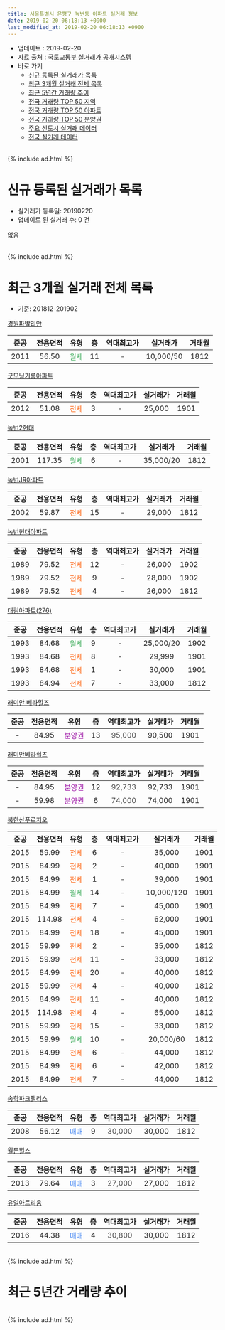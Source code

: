 ```yaml
---
title: 서울특별시 은평구 녹번동 아파트 실거래 정보
date: 2019-02-20 06:18:13 +0900
last_modified_at: 2019-02-20 06:18:13 +0900
---
```


* 업데이트 : 2019-02-20
* 자료 출처 : [국토교통부 실거래가 공개시스템](http://rt.molit.go.kr)
* 바로 가기
    * [신규 등록된 실거래가 목록](#신규-등록된-실거래가-목록)
    * [최근 3개월 실거래 전체 목록](#최근-3개월-실거래-전체-목록)
    * [최근 5년간 거래량 추이](#최근-5년간-거래량-추이)
    * [전국 거래량 TOP 50 지역](https://inasie.github.io/apt-trade-info/최근-3개월-전국에서-가장-거래가-많이-발생한-지역)
    * [전국 거래량 TOP 50 아파트](https://inasie.github.io/apt-trade-info/최근-3개월-전국에서-가장-거래가-많이-발생한-아파트)
    * [전국 거래량 TOP 50 분양권](https://inasie.github.io/apt-trade-info/최근-3개월-전국에서-가장-거래가-많이-발생한-분양권)
    * [주요 신도시 실거래 데이터](https://inasie.github.io/apt-trade-info/주요-신도시)
    * [전국 실거래 데이터](https://inasie.github.io/apt-trade-info/전국)
<br>
{% include ad.html %}
<br>

# 신규 등록된 실거래가 목록
* 실거래가 등록일: 20190220
* 업데이트 된 실거래 수: 0 건

없음

<br>
{% include ad.html %}
<br>

# 최근 3개월 실거래 전체 목록
* 기준: 201812-201902


[경원파발리안](https://search.naver.com/search.naver?query=%EC%84%9C%EC%9A%B8%ED%8A%B9%EB%B3%84%EC%8B%9C+%EC%9D%80%ED%8F%89%EA%B5%AC+%EB%85%B9%EB%B2%88%EB%8F%99+%EA%B2%BD%EC%9B%90%ED%8C%8C%EB%B0%9C%EB%A6%AC%EC%95%88)

|준공|전용면적|유형|층|역대최고가|실거래가|거래월|
|:---:|:---:|:---:|:---:|:---:|:---:|:---:|
|2011|56.50|<span style="color:#34a853">월세</span>|11|<span style="color:#444444">-</span>|10,000/50|1812|

[굿모닝기룡아파트](https://search.naver.com/search.naver?query=%EC%84%9C%EC%9A%B8%ED%8A%B9%EB%B3%84%EC%8B%9C+%EC%9D%80%ED%8F%89%EA%B5%AC+%EB%85%B9%EB%B2%88%EB%8F%99+%EA%B5%BF%EB%AA%A8%EB%8B%9D%EA%B8%B0%EB%A3%A1%EC%95%84%ED%8C%8C%ED%8A%B8)

|준공|전용면적|유형|층|역대최고가|실거래가|거래월|
|:---:|:---:|:---:|:---:|:---:|:---:|:---:|
|2012|51.08|<span style="color:#ff5a00">전세</span>|3|<span style="color:#444444">-</span>|25,000|1901|

[녹번2현대](https://search.naver.com/search.naver?query=%EC%84%9C%EC%9A%B8%ED%8A%B9%EB%B3%84%EC%8B%9C+%EC%9D%80%ED%8F%89%EA%B5%AC+%EB%85%B9%EB%B2%88%EB%8F%99+%EB%85%B9%EB%B2%882%ED%98%84%EB%8C%80)

|준공|전용면적|유형|층|역대최고가|실거래가|거래월|
|:---:|:---:|:---:|:---:|:---:|:---:|:---:|
|2001|117.35|<span style="color:#34a853">월세</span>|6|<span style="color:#444444">-</span>|35,000/20|1812|

[녹번JR아파트](https://search.naver.com/search.naver?query=%EC%84%9C%EC%9A%B8%ED%8A%B9%EB%B3%84%EC%8B%9C+%EC%9D%80%ED%8F%89%EA%B5%AC+%EB%85%B9%EB%B2%88%EB%8F%99+%EB%85%B9%EB%B2%88JR%EC%95%84%ED%8C%8C%ED%8A%B8)

|준공|전용면적|유형|층|역대최고가|실거래가|거래월|
|:---:|:---:|:---:|:---:|:---:|:---:|:---:|
|2002|59.87|<span style="color:#ff5a00">전세</span>|15|<span style="color:#444444">-</span>|29,000|1812|

[녹번현대아파트](https://search.naver.com/search.naver?query=%EC%84%9C%EC%9A%B8%ED%8A%B9%EB%B3%84%EC%8B%9C+%EC%9D%80%ED%8F%89%EA%B5%AC+%EB%85%B9%EB%B2%88%EB%8F%99+%EB%85%B9%EB%B2%88%ED%98%84%EB%8C%80%EC%95%84%ED%8C%8C%ED%8A%B8)

|준공|전용면적|유형|층|역대최고가|실거래가|거래월|
|:---:|:---:|:---:|:---:|:---:|:---:|:---:|
|1989|79.52|<span style="color:#ff5a00">전세</span>|12|<span style="color:#444444">-</span>|26,000|1902|
|1989|79.52|<span style="color:#ff5a00">전세</span>|9|<span style="color:#444444">-</span>|28,000|1902|
|1989|79.52|<span style="color:#ff5a00">전세</span>|4|<span style="color:#444444">-</span>|26,000|1812|

[대림아파트(276)](https://search.naver.com/search.naver?query=%EC%84%9C%EC%9A%B8%ED%8A%B9%EB%B3%84%EC%8B%9C+%EC%9D%80%ED%8F%89%EA%B5%AC+%EB%85%B9%EB%B2%88%EB%8F%99+%EB%8C%80%EB%A6%BC%EC%95%84%ED%8C%8C%ED%8A%B8%28276%29)

|준공|전용면적|유형|층|역대최고가|실거래가|거래월|
|:---:|:---:|:---:|:---:|:---:|:---:|:---:|
|1993|84.68|<span style="color:#34a853">월세</span>|9|<span style="color:#444444">-</span>|25,000/20|1902|
|1993|84.68|<span style="color:#ff5a00">전세</span>|8|<span style="color:#444444">-</span>|29,999|1901|
|1993|84.68|<span style="color:#ff5a00">전세</span>|1|<span style="color:#444444">-</span>|30,000|1901|
|1993|84.94|<span style="color:#ff5a00">전세</span>|7|<span style="color:#444444">-</span>|33,000|1812|

[래미안 베라힐즈](https://search.naver.com/search.naver?query=%EC%84%9C%EC%9A%B8%ED%8A%B9%EB%B3%84%EC%8B%9C+%EC%9D%80%ED%8F%89%EA%B5%AC+%EB%85%B9%EB%B2%88%EB%8F%99+%EB%9E%98%EB%AF%B8%EC%95%88+%EB%B2%A0%EB%9D%BC%ED%9E%90%EC%A6%88)

|준공|전용면적|유형|층|역대최고가|실거래가|거래월|
|:---:|:---:|:---:|:---:|:---:|:---:|:---:|
|-|84.95|<span style="color:#9C11A5">분양권</span>|13|<span style="color:#444444">95,000</span>|90,500|1901|

[래미안베라힐즈](https://search.naver.com/search.naver?query=%EC%84%9C%EC%9A%B8%ED%8A%B9%EB%B3%84%EC%8B%9C+%EC%9D%80%ED%8F%89%EA%B5%AC+%EB%85%B9%EB%B2%88%EB%8F%99+%EB%9E%98%EB%AF%B8%EC%95%88%EB%B2%A0%EB%9D%BC%ED%9E%90%EC%A6%88)

|준공|전용면적|유형|층|역대최고가|실거래가|거래월|
|:---:|:---:|:---:|:---:|:---:|:---:|:---:|
|-|84.95|<span style="color:#9C11A5">분양권</span>|12|<span style="color:#444444">92,733</span>|92,733|1901|
|-|59.98|<span style="color:#9C11A5">분양권</span>|6|<span style="color:#444444">74,000</span>|74,000|1901|

[북한산푸르지오](https://search.naver.com/search.naver?query=%EC%84%9C%EC%9A%B8%ED%8A%B9%EB%B3%84%EC%8B%9C+%EC%9D%80%ED%8F%89%EA%B5%AC+%EB%85%B9%EB%B2%88%EB%8F%99+%EB%B6%81%ED%95%9C%EC%82%B0%ED%91%B8%EB%A5%B4%EC%A7%80%EC%98%A4)

|준공|전용면적|유형|층|역대최고가|실거래가|거래월|
|:---:|:---:|:---:|:---:|:---:|:---:|:---:|
|2015|59.99|<span style="color:#ff5a00">전세</span>|6|<span style="color:#444444">-</span>|35,000|1901|
|2015|84.99|<span style="color:#ff5a00">전세</span>|2|<span style="color:#444444">-</span>|40,000|1901|
|2015|84.99|<span style="color:#ff5a00">전세</span>|1|<span style="color:#444444">-</span>|39,000|1901|
|2015|84.99|<span style="color:#34a853">월세</span>|14|<span style="color:#444444">-</span>|10,000/120|1901|
|2015|84.99|<span style="color:#ff5a00">전세</span>|7|<span style="color:#444444">-</span>|45,000|1901|
|2015|114.98|<span style="color:#ff5a00">전세</span>|4|<span style="color:#444444">-</span>|62,000|1901|
|2015|84.99|<span style="color:#ff5a00">전세</span>|18|<span style="color:#444444">-</span>|45,000|1901|
|2015|59.99|<span style="color:#ff5a00">전세</span>|2|<span style="color:#444444">-</span>|35,000|1812|
|2015|59.99|<span style="color:#ff5a00">전세</span>|11|<span style="color:#444444">-</span>|33,000|1812|
|2015|84.99|<span style="color:#ff5a00">전세</span>|20|<span style="color:#444444">-</span>|40,000|1812|
|2015|59.99|<span style="color:#ff5a00">전세</span>|4|<span style="color:#444444">-</span>|40,000|1812|
|2015|84.99|<span style="color:#ff5a00">전세</span>|11|<span style="color:#444444">-</span>|40,000|1812|
|2015|114.98|<span style="color:#ff5a00">전세</span>|4|<span style="color:#444444">-</span>|65,000|1812|
|2015|59.99|<span style="color:#ff5a00">전세</span>|15|<span style="color:#444444">-</span>|33,000|1812|
|2015|59.99|<span style="color:#34a853">월세</span>|10|<span style="color:#444444">-</span>|20,000/60|1812|
|2015|84.99|<span style="color:#ff5a00">전세</span>|6|<span style="color:#444444">-</span>|44,000|1812|
|2015|84.99|<span style="color:#ff5a00">전세</span>|6|<span style="color:#444444">-</span>|42,000|1812|
|2015|84.99|<span style="color:#ff5a00">전세</span>|7|<span style="color:#444444">-</span>|44,000|1812|

[송학파크팰리스](https://search.naver.com/search.naver?query=%EC%84%9C%EC%9A%B8%ED%8A%B9%EB%B3%84%EC%8B%9C+%EC%9D%80%ED%8F%89%EA%B5%AC+%EB%85%B9%EB%B2%88%EB%8F%99+%EC%86%A1%ED%95%99%ED%8C%8C%ED%81%AC%ED%8C%B0%EB%A6%AC%EC%8A%A4)

|준공|전용면적|유형|층|역대최고가|실거래가|거래월|
|:---:|:---:|:---:|:---:|:---:|:---:|:---:|
|2008|56.12|<span style="color:#4285f3">매매</span>|9|<span style="color:#444444">30,000</span>|30,000|1812|

[월든힐스](https://search.naver.com/search.naver?query=%EC%84%9C%EC%9A%B8%ED%8A%B9%EB%B3%84%EC%8B%9C+%EC%9D%80%ED%8F%89%EA%B5%AC+%EB%85%B9%EB%B2%88%EB%8F%99+%EC%9B%94%EB%93%A0%ED%9E%90%EC%8A%A4)

|준공|전용면적|유형|층|역대최고가|실거래가|거래월|
|:---:|:---:|:---:|:---:|:---:|:---:|:---:|
|2013|79.64|<span style="color:#4285f3">매매</span>|3|<span style="color:#444444">27,000</span>|27,000|1812|

[유일아트리움](https://search.naver.com/search.naver?query=%EC%84%9C%EC%9A%B8%ED%8A%B9%EB%B3%84%EC%8B%9C+%EC%9D%80%ED%8F%89%EA%B5%AC+%EB%85%B9%EB%B2%88%EB%8F%99+%EC%9C%A0%EC%9D%BC%EC%95%84%ED%8A%B8%EB%A6%AC%EC%9B%80)

|준공|전용면적|유형|층|역대최고가|실거래가|거래월|
|:---:|:---:|:---:|:---:|:---:|:---:|:---:|
|2016|44.38|<span style="color:#4285f3">매매</span>|4|<span style="color:#444444">30,800</span>|30,000|1812|


<br>
{% include ad.html %}
<br>

# 최근 5년간 거래량 추이


<div style="width:100%;">
    <canvas id="deal_progress" height="200"></canvas>
</div>

<script>
new Chart(document.getElementById("deal_progress"), {
    type: 'line',
    data: {
        labels: ['201402','201403','201404','201405','201406','201407','201408','201409','201410','201411','201412','201501','201502','201503','201504','201505','201506','201507','201508','201509','201510','201511','201512','201601','201602','201603','201604','201605','201606','201607','201608','201609','201610','201611','201612','201701','201702','201703','201704','201705','201706','201707','201708','201709','201710','201711','201712','201801','201802','201803','201804','201805','201806','201807','201808','201809','201810','201811','201812','201901','201902'],
        datasets: [{
            label: '매매',
            pointRadius: 1,
            data: [9, 12, 7, 9, 8, 7, 8, 7, 13, 9, 5, 10, 16, 12, 8, 12, 12, 13, 10, 10, 23, 8, 7, 12, 8, 13, 17, 20, 22, 22, 17, 20, 11, 10, 8, 7, 9, 3, 9, 30, 30, 29, 17, 5, 11, 16, 25, 47, 46, 33, 24, 30, 22, 23, 31, 25, 11, 1, 3, 3, 0],
            borderColor: "rgba(255, 201, 14, 1)",
            backgroundColor: "rgba(255, 201, 14, 0.5)",
            fill: false,
            lineTension: 0
        },{
            label: '전월세',
            pointRadius: 1,
            data: [13, 13, 9, 6, 15, 12, 6, 9, 20, 12, 8, 10, 6, 17, 10, 23, 21, 22, 52, 25, 24, 15, 12, 13, 12, 15, 7, 5, 8, 7, 6, 8, 7, 7, 13, 9, 11, 12, 6, 12, 13, 28, 42, 23, 30, 18, 14, 18, 13, 17, 9, 8, 13, 17, 17, 17, 12, 11, 16, 10, 3],
            borderColor: "rgba(0, 141, 185, 1)",
            backgroundColor: "rgba(0, 141, 185, 0.5)",
            fill: false,
            lineTension: 0
        }
        ]
    },
    options: {
        responsive: true,
        title: {
            display: false
        },
        tooltips: {
            mode: 'index',
            intersect: false
        },
        hover: {
            mode: 'nearest',
            intersect: true
        },
        scales: {
            xAxes: [{
                display: true,
                scaleLabel: {
                    display: true,
                    labelString: '년/월'
                }
            }],
            yAxes: [{
                display: true,
                ticks: {
                    suggestedMin: 0,
                },
                scaleLabel: {
                    display: true,
                    labelString: '실거래 수'
                }
            }]
        }
    }
});

</script>


<br>
{% include ad.html %}
<br>

